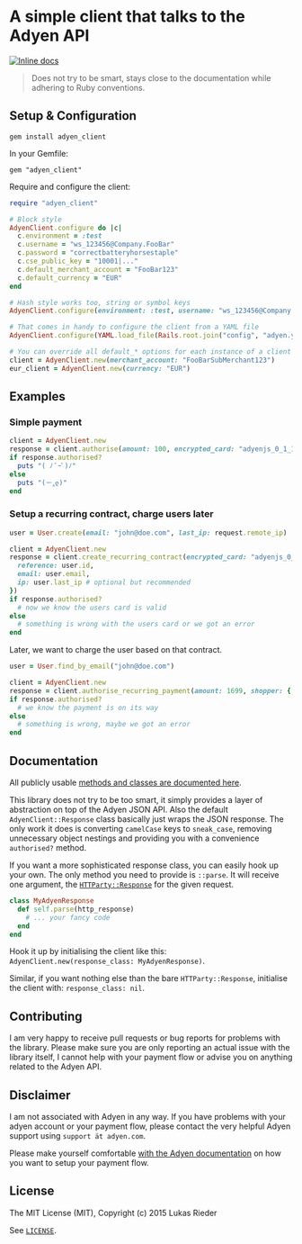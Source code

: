 # A simple client that talks to the Adyen API

[![Inline docs](http://inch-ci.org/github/Overbryd/adyen_client.svg?branch=master)](http://inch-ci.org/github/Overbryd/adyen_client)

> Does not try to be smart, stays close to the documentation while adhering to Ruby conventions.

## Setup & Configuration

`gem install adyen_client`

In your Gemfile:

`gem "adyen_client"`

Require and configure the client:

```ruby
require "adyen_client"

# Block style
AdyenClient.configure do |c|
  c.environment = :test
  c.username = "ws_123456@Company.FooBar"
  c.password = "correctbatteryhorsestaple"
  c.cse_public_key = "10001|..."
  c.default_merchant_account = "FooBar123"
  c.default_currency = "EUR"
end

# Hash style works too, string or symbol keys
AdyenClient.configure(environment: :test, username: "ws_123456@Company.FooBar", ...)

# That comes in handy to configure the client from a YAML file
AdyenClient.configure(YAML.load_file(Rails.root.join("config", "adyen.yml"))[Rails.env.to_s])

# You can override all default_* options for each instance of a client
client = AdyenClient.new(merchant_account: "FooBarSubMerchant123")
eur_client = AdyenClient.new(currency: "EUR")
```

## Examples

### Simple payment

```ruby
client = AdyenClient.new
response = client.authorise(amount: 100, encrypted_card: "adyenjs_0_1_15$OlmG...")
if response.authorised?
  puts "( ﾉ ﾟｰﾟ)ﾉ"
else
  puts "(－‸ლ)"
end
```

### Setup a recurring contract, charge users later

```ruby
user = User.create(email: "john@doe.com", last_ip: request.remote_ip)

client = AdyenClient.new
response = client.create_recurring_contract(encrypted_card: "adyenjs_0_1_15$OlmG...", shopper: {
  reference: user.id,
  email: user.email,
  ip: user.last_ip # optional but recommended
})
if response.authorised?
  # now we know the users card is valid
else
  # something is wrong with the users card or we got an error
end
```

Later, we want to charge the user based on that contract.

```ruby
user = User.find_by_email("john@doe.com")

client = AdyenClient.new
response = client.authorise_recurring_payment(amount: 1699, shopper: { reference: user.id })
if response.authorised?
  # we know the payment is on its way
else
  # something is wrong, maybe we got an error
end
```

## Documentation

All publicly usable [methods and classes are documented here](http://rdoc.info/projects/Overbryd/adyen_client).

This library does not try to be too smart, it simply provides a layer of abstraction on top of the Adyen JSON API.
Also the default `AdyenClient::Response` class basically just wraps the JSON response.
The only work it does is converting `camelCase` keys to `sneak_case`, removing unnecessary object nestings and providing you with a convenience `authorised?` method. 

If you want a more sophisticated response class, you can easily hook up your own.
The only method you need to provide is `::parse`. It will receive one argument, the [`HTTParty::Response`](http://www.rubydoc.info/github/jnunemaker/httparty/HTTParty/Response) for the given request.

```ruby
class MyAdyenResponse
  def self.parse(http_response)
    # ... your fancy code
  end
end
```

Hook it up by initialising the client like this: `AdyenClient.new(response_class: MyAdyenResponse)`.

Similar, if you want nothing else than the bare `HTTParty::Response`, initialise the client with: `response_class: nil`.


## Contributing

I am very happy to receive pull requests or bug reports for problems with the library.
Please make sure you are only reporting an actual issue with the library itself, I cannot help with your payment flow or advise you on anything related to the Adyen API.

## Disclaimer

I am not associated with Adyen in any way.
If you have problems with your adyen account or your payment flow, please contact the very helpful Adyen support using `support ät adyen.com`.

Please make yourself comfortable [with the Adyen documentation](https://docs.adyen.com/) on how you want to setup your payment flow.

## License

The MIT License (MIT), Copyright (c) 2015 Lukas Rieder

See [`LICENSE`](https://github.com/Overbryd/adyen_client/blob/master/LICENSE).

